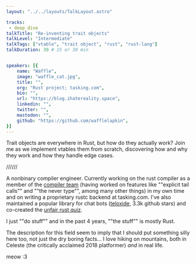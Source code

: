 ```yaml
---
layout: "../../layouts/TalkLayout.astro"

tracks: 
 - deep_dive
talkTitle: "Re-inventing trait objects"
talkLevel: "Intermediate"
talkTags: ["vtable", "trait object", "rust", "rust-lang"]
talkDuration: 30 # 15 or 30 min


speakers: [{
    name: "Waffle",
    image: "waffle_cat.jpg",
    title: "",
    org: "Rust project; tasking.com",
    bio: "",
    url: "https://blog.ihatereality.space",
    linkedin: "",
    twitter: "",
    mastodon: "",
    github: "https://github.com/wafflelapkin",
}]
---
```


Trait objects are everywhere in Rust, but how do they actually work? Join me as we implement vtables them from scratch, discovering how and why they work and how they handle edge cases.

//////

A nonbinary compiler engineer. Currently working on the rust compiler as a member of the [compiler team](https://www.rust-lang.org/governance/teams/compiler#team-compiler) (having worked on features like ""explicit tail calls"" and ""the never type"", among many other things) in my own time and on writing a proprietary rustc backend at tasking.com. I've also maintained a popular library for chat bots ([teloxide](https://lib.rs/crates/teloxide), 3.3k github stars) and co-created the [unfair rust quiz](https://this.quiz.is.fckn.gay).

I just ""do stuff"" and in the past 4 years, ""the stuff"" is mostly Rust.

The description for this field seem to imply that I should put something silly here too, not just the dry boring facts... I love hiking on mountains, both in Celeste (the critically acclaimed 2018 platformer) *and* in real life.

meow :3


